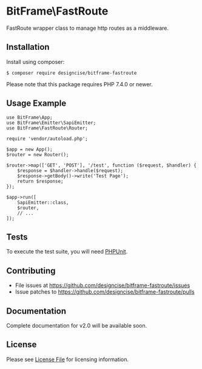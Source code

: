 # BitFrame\FastRoute

FastRoute wrapper class to manage http routes as a middleware.

## Installation

Install using composer:

```
$ composer require designcise/bitframe-fastroute
```

Please note that this package requires PHP 7.4.0 or newer.

## Usage Example

```
use BitFrame\App;
use BitFrame\Emitter\SapiEmitter;
use BitFrame\FastRoute\Router;

require 'vendor/autoload.php';

$app = new App();
$router = new Router();

$router->map(['GET', 'POST'], '/test', function ($request, $handler) {
    $response = $handler->handle($request);
    $response->getBody()->write('Test Page');
    return $response;
});

$app->run([
    SapiEmitter::class,
    $router,
    // ...
]);
```

## Tests

To execute the test suite, you will need [PHPUnit](https://phpunit.de/).

## Contributing

* File issues at https://github.com/designcise/bitframe-fastroute/issues
* Issue patches to https://github.com/designcise/bitframe-fastroute/pulls

## Documentation

Complete documentation for v2.0 will be available soon.

## License

Please see [License File](LICENSE.md) for licensing information.